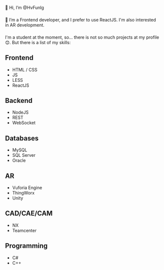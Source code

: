 👋 Hi, I’m @HvFunIg
###
📱 I’m a Frontend developer, and I prefer to use ReactJS. I'm also interested in AR development.
###
I'm a student at the moment, so... there is not so much projects at my profile 😊. But there is a list of my skills:
## Frontend
- HTML / CSS
- JS
- LESS
- ReactJS
## Backend
- NodeJS
- REST
- WebSocket
## Databases
- MySQL
- SQL Server
- Oracle
## AR
- Vuforia Engine
- ThingWorx
- Unity
## CAD/CAE/CAM
- NX
- Teamcenter
## Programming
- C#
- C++
